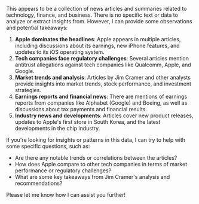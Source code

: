 This appears to be a collection of news articles and summaries related to technology, finance, and business. There is no specific text or data to analyze or extract insights from. However, I can provide some observations and potential takeaways:

1. **Apple dominates the headlines**: Apple appears in multiple articles, including discussions about its earnings, new iPhone features, and updates to its iOS operating system.
2. **Tech companies face regulatory challenges**: Several articles mention antitrust allegations against tech companies like Qualcomm, Apple, and Google.
3. **Market trends and analysis**: Articles by Jim Cramer and other analysts provide insights into market trends, stock performance, and investment strategies.
4. **Earnings reports and financial news**: There are mentions of earnings reports from companies like Alphabet (Google) and Boeing, as well as discussions about tax payments and financial results.
5. **Industry news and developments**: Articles cover new product releases, updates to Apple's first store in South Korea, and the latest developments in the chip industry.

If you're looking for insights or patterns in this data, I can try to help with some specific questions, such as:

* Are there any notable trends or correlations between the articles?
* How does Apple compare to other tech companies in terms of market performance or regulatory challenges?
* What are some key takeaways from Jim Cramer's analysis and recommendations?

Please let me know how I can assist you further!